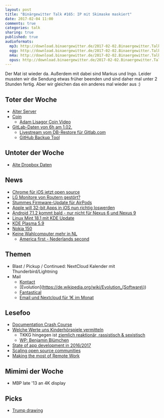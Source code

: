 ```yaml
---
layout: post
title: "Binärgewitter Talk #165: IP mit Skimaske maskiert"
date: 2017-02-04 11:00
comments: true
categories: talk
sharing: true
published: true
audioformats:
  mp3: http://download.binaergewitter.de/2017-02-02.Binaergewitter.Talk.165.mp3
  ogg: http://download.binaergewitter.de/2017-02-02.Binaergewitter.Talk.165.ogg
  m4a: http://download.binaergewitter.de/2017-02-02.Binaergewitter.Talk.165.m4a
  opus: http://download.binaergewitter.de/2017-02-02.Binaergewitter.Talk.165.opus
---
```

Der Mat ist wieder da. Außerdem mit dabei sind Markus und Ingo. Leider mussten wir die Sendung etwas früher beenden und sind daher mal unter 2
Stunden fertig. Aber wir gleichen das ein anderes mal wieder aus :)

## Toter der Woche
- [Alter Server](http://derstandard.at/2000051836026/Nach-24-Jahren-Dienstaeltester-Server-der-Welt-soll-abgeschaltet-werden)
- [Coin](http://www.macrumors.com/2017/02/01/coin-shutdown-services-february-28/)
   * [Adam Lisagor Coin Video](https://www.youtube.com/watch?v=w9Sx34swEG0)
- [GitLab-Daten von 6h am 1.02.](https://about.gitlab.com/2017/02/01/gitlab-dot-com-database-incident/)
    * [Livestream vom DB-Restore für Gitlab.com](https://twitter.com/steipete/status/826780140420087808)
    * [GitHub Backup Tool](https://github.com/joeyh/github-backup)

## Untoter der Woche
- [Alte Dropbox Daten](https://www.mobilegeeks.de/news/dropbox-geloeschte-dateien-nach-jahren-wieder-da/)


## News
- [Chrome für iOS jetzt open source](https://blog.chromium.org/2017/01/open-sourcing-chrome-on-ios.html)
- [LG Monitore von Routern gestört?](https://www.computerbase.de/2017-01/lg-ultrafine-5k-router-problem/)
- [Stummes Firmware-Update für AirPods](http://www.macrumors.com/2017/02/01/apple-quietly-updates-airpods/)
- [Apple will 32-bit Apps in iOS nun richtig loswerden](http://www.macrumors.com/2017/01/31/32-bit-apps-wont-work-on-future-ios-versions/)
- [Android 7.1.2 kommt bald - nur nicht für Nexus 6 und Nexus 9](
https://arstechnica.com/gadgets/2017/01/google-launches-android-7-1-2-beta-for-pixel-and-nexus-devices/)
- [Linux Mint 18.1 mit KDE Update](http://www.linux-magazin.de/content/view/full/109028)
- [KDE Plasma 5.9](https://dot.kde.org/2017/01/31/plasma-59-kicks-2017-style)
- [Nokia 150](https://www.mobilegeeks.de/artikel/nokia-150/)
- [Keine Wahlcomputer mehr in NL](https://www.heise.de/newsticker/meldung/Niederlande-Wahl-Keine-Wahlcomputer-aus-Angst-vor-Hacks-3615077.html)
    * [America first - Nederlands second](https://www.youtube.com/watch?v=ELD2AwFN9Nc)

## Themen
- Blast / Pickup / Continued: NextCloud Kalender mit Thunderbird/Lightning
- Mail
    * [Kontact](https://userbase.kde.org/Kontact)
    * [Evolution](https://de.wikipedia.org/wiki/Evolution_(Software\))
    * [Fantastical](https://geo.itunes.apple.com/de/app/fantastical-2-kalender-und/id975937182?mt=12&at=1l3vtbq)
    * [Email und Nextcloud für 1€ im Monat](https://www.jit-creatives.de/mail)

## Lesefoo
- [Documentation Crash Course](https://hackernoon.com/a-documentation-crash-course-45006a85c15c?gi=460c8c85cd2)
- [Welche Werte uns Kinderhörspiele vermitteln](http://ze.tt/bibi-pipi-benjamin-welche-werte-kinderhoerspiele-uns-vermittelt-haben/)
  - TKKG hingegen ist [ziemlich reaktionär, rassistisch & sexistisch](http://www.kontextwochenzeitung.de/kultur/83/rassismus-im-kinderzimmer-926.html)
  - [WP: Benjamin Blümchen](https://de.wikipedia.org/wiki/Benjamin_Bl%C3%BCmchen)
- [State of app development in 2016/2017](http://blog.bitrise.io/2017/01/27/state-of-app-development-in-2016.html)
- [Scaling open source communities](https://krausefx.com/blog/scaling-open-source-communities)
- [Making the most of Remote Work](https://pspdfkit.com/blog/2017/remote-work/)

## Mimimi der Woche

- MBP late '13 an 4K display

## Picks
- [Trump drawing](https://twitter.com/trumpdrawing)


